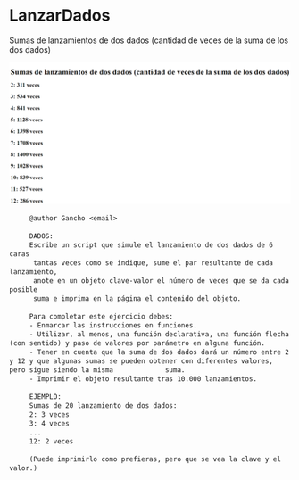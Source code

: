 # LanzarDados
Sumas de lanzamientos de dos dados (cantidad de veces de la suma de los dos dados)

 ![Imagen suma lanzamiento de dados](https://github.com/Huligan111/LanzarDados/blob/main/ImagenLanzamientoDados.png)

         @author Gancho <email>
        
         DADOS:
         Escribe un script que simule el lanzamiento de dos dados de 6 caras
          tantas veces como se indique, sume el par resultante de cada lanzamiento,
          anote en un objeto clave-valor el número de veces que se da cada posible
          suma e imprima en la página el contenido del objeto.
         
         Para completar este ejercicio debes:
         - Enmarcar las instrucciones en funciones. 
         - Utilizar, al menos, una función declarativa, una función flecha (con sentido) y paso de valores por parámetro en alguna función.
         - Tener en cuenta que la suma de dos dados dará un número entre 2 y 12 y que algunas sumas se pueden obtener con diferentes valores, pero sigue siendo la misma             suma. 
         - Imprimir el objeto resultante tras 10.000 lanzamientos.
        
         EJEMPLO:
         Sumas de 20 lanzamiento de dos dados:
         2: 3 veces
         3: 4 veces
         ...
         12: 2 veces
         
         (Puede imprimirlo como prefieras, pero que se vea la clave y el valor.)
        
       
      

